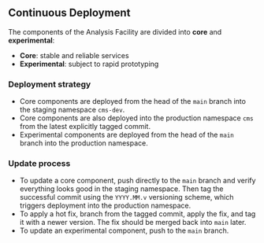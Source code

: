 ## Continuous Deployment

The components of the Analysis Facility are divided into **core** and **experimental**:

- **Core**: stable and reliable services
- **Experimental**: subject to rapid prototyping

### Deployment strategy

- Core components are deployed from the head of the `main` branch into the staging namespace `cms-dev`.
- Core components are also deployed into the production namespace `cms` from the latest explicitly tagged commit.
- Experimental components are deployed from the head of the `main` branch into the production namespace.

### Update process

- To update a core component, push directly to the `main` branch and verify everything looks good in the
  staging namespace. Then tag the successful commit using the `YYYY.MM.v` versioning scheme, which triggers
  deployment into the production namespace.
- To apply a hot fix, branch from the tagged commit, apply the fix, and tag it with a newer version. The fix should be merged back into `main` later.
- To update an experimental component, push to the `main` branch.
